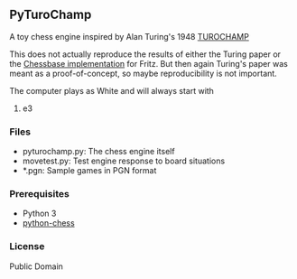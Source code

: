 ## PyTuroChamp

A toy chess engine inspired by Alan Turing's 1948 [TUROCHAMP](https://chessprogramming.wikispaces.com/Turochamp)

This does not actually reproduce the results of either the Turing paper or the [Chessbase implementation](http://en.chessbase.com/post/reconstructing-turing-s-paper-machine) for Fritz. But then again Turing's paper was meant as a proof-of-concept, so maybe reproducibility is not important.

The computer plays as White and will always start with

  1. e3 

### Files

* pyturochamp.py: The chess engine itself
* movetest.py: Test engine response to board situations
* *.pgn: Sample games in PGN format

### Prerequisites

* Python 3
* [python-chess](https://github.com/niklasf/python-chess)

### License

Public Domain
